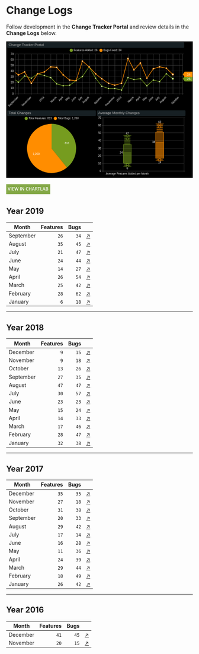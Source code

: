 # Change Logs

Follow development in the **Change Tracker Portal** and review details in the **Change Logs** below.

![](./images/change-tracker.png)

[![](./images/button-1.png)](https://apps.axibase.com/chartlab/5dd8b00e/2/#fullscreen)

## Year 2019

| **Month** | **Features** | **Bugs** | &nbsp;
|---|---:|---:|---|
| September | `26` | `34` | [↗](2019_sep/README.md)
| August | `35` | `45` | [↗](2019_aug/README.md)
| July | `21` | `47` | [↗](2019_jul/README.md)
| June | `24` | `44` | [↗](2019_june/README.md)
| May | `14` | `27` | [↗](2019_may/README.md)
| April | `26` | `54` | [↗](2019_apr/README.md)
| March | `25` | `42` | [↗](2019_mar/README.md)
| February | `28` | `62` | [↗](2019_feb/README.md)
| January | `6` | `18` | [↗](2019_jan/README.md)
---

## Year 2018

| **Month** | **Features** | **Bugs** | &nbsp;
|---|---:|---:|---|
| December  | `9` | `15` | [↗](2018_dec/README.md)
| November  | `9` | `18` | [↗](2018_nov/README.md)
| October  | `13` | `26` | [↗](2018_oct/README.md)
| September  | `27` | `35` | [↗](2018_sep/README.md)
| August | `47` | `47` | [↗](2018_aug/README.md)
| July | `30` | `57` | [↗](2018_jul/README.md)
| June | `23` | `23` | [↗](2018_jun/README.md)
| May | `15` | `24` | [↗](2018_may/README.md)
| April | `14` | `33` | [↗](2018_apr/README.md)
| March | `17` | `46` | [↗](2018_mar/README.md)
| February | `28` | `47` | [↗](2018_feb/README.md)
| January | `32` | `38` | [↗](2018_jan/README.md)

---

## Year 2017

| **Month** | **Features** | **Bugs** | &nbsp;
|---|---:|---:|---|
| December | `35` | `35` | [↗](2017_dec/README.md)
| November | `27` | `18` | [↗](2017_nov/README.md)
| October | `31` | `38` | [↗](2017_oct/README.md)
| September | `20` | `33` | [↗](2017_sep/README.md)
| August | `29` | `42` | [↗](2017_aug/README.md)
| July | `17` | `14` | [↗](2017_jul/README.md)
| June | `16` | `28` | [↗](2017_jun/README.md)
| May | `11` | `36` | [↗](2017_may/README.md)
| April | `24` | `39` | [↗](2017_apr/README.md)
| March | `29` | `44` | [↗](2017_mar/README.md)
| February | `18` | `49` | [↗](2017_feb/README.md)
| January | `26` | `42` | [↗](2017_jan/README.md)

---

## Year 2016

| **Month** | **Features** | **Bugs** | &nbsp;
|---|---:|---:|---|
| December | `41` | `45` | [↗](2016_dec/README.md)
| November| `20` | `15` | [↗](2016_nov/README.md)
